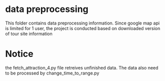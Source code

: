 # data preprocessing

This folder contains data preprocessing information. Since google map api is limited for 1 user, the project is conducted based on downloaded version of tour site information 

# Notice

the fetch_attraction_4.py file retreives unfinished data. The data also need to be processed by change_time_to_range.py 
